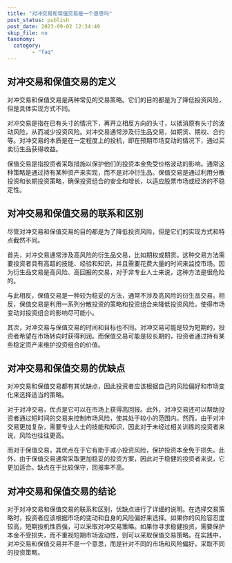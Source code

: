 ```yaml
---
title: "对冲交易和保值交易是一个意思吗"
post_status: publish
post_date: 2023-09-02 12:34:49
skip_file: no
taxonomy:
  category:
        - "faq"
---
```


## 对冲交易和保值交易的定义

对冲交易和保值交易是两种常见的交易策略。它们的目的都是为了降低投资风险，但是具体实现方式不同。

对冲交易是指在已有头寸的情况下，再开立相反方向的头寸，以抵消原有头寸的波动风险，从而减少投资风险。对冲交易通常涉及衍生品交易，如期货、期权、合约等。对冲交易的本质是在一定程度上的投机，即在预期市场变动的情况下，通过买卖衍生品获得收益。

保值交易是指投资者采取措施以保护他们的投资本金免受价格波动的影响。通常这种策略是通过持有某种资产来实现，而不是对冲衍生品。保值交易是通过利用分散投资和长期投资策略，确保投资组合的安全和增长，以适应股票市场或经济的不稳定性。

## 对冲交易和保值交易的联系和区别

尽管对冲交易和保值交易的目的都是为了降低投资风险，但是它们的实现方式和特点截然不同。

首先，对冲交易通常涉及高风险的衍生品交易，比如期权或期货。这种交易方法需要投资者具有高超的技能、经验和知识，并且需要花费大量的时间来监控市场。因为衍生品交易是高风险、高回报的交易，对于非专业人士来说，这种方法是很危险的。

与此相反，保值交易是一种较为稳妥的方法，通常不涉及高风险的衍生品交易。相反，保值交易是利用一系列分散投资的策略和投资组合来降低投资风险，使得市场变动对投资组合的影响尽可能小。

其次，对冲交易与保值交易的时间和目标也不同。对冲交易可能是较为短期的，投资者希望在市场转向时获得利润。而保值交易可能是较长期的，投资者通过持有某些稳定资产来维护投资组合的价值。

## 对冲交易和保值交易的优缺点

对冲交易和保值交易都有其优缺点，因此投资者应该根据自己的风险偏好和市场变化来选择适当的策略。

对于对冲交易，优点是它可以在市场上获得高回报。此外，对冲交易还可以帮助投资者通过短时间的交易来控制市场风险，使其处于较小的范围内。然而，由于对冲交易更加复杂，需要专业人士的技能和知识，因此对于未经过相关训练的投资者来说，风险也往往更高。

而对于保值交易，其优点在于它有助于减小投资风险，保护投资本金免于损失。此外，由于保值交易通常采取更加稳妥的投资方案，因此对于稳健的投资者来说，它更加适合。缺点在于比较保守，回报率不高。

## 对冲交易和保值交易的结论

对于对冲交易和保值交易的联系和区别，优缺点进行了详细的说明。在选择交易策略时，投资者应该根据市场的变动和自身的风险偏好来选择。如果你的风险容忍度较高，短期投机性质强，可以采取对冲交易策略。如果你寻求稳健投资，需要保护本金不受损失，而不重视短期市场波动性，则可以采取保值交易策略。在实践中，对冲交易和保值交易并不是一个意思，而是针对不同的市场和风险偏好，采取不同的投资策略。
